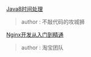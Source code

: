 
[Java8时间处理](https://blog.csdn.net/qq_34845394/article/details/86349711)

> author : 不敲代码的攻城狮


[Nginx开发从入门到精通](http://tengine.taobao.org/book/)

> author : 淘宝团队

